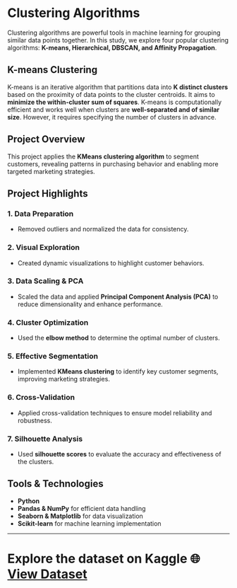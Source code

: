 # Clustering Algorithms

Clustering algorithms are powerful tools in machine learning for grouping similar data points together. In this study, we explore four popular clustering algorithms: **K-means, Hierarchical, DBSCAN, and Affinity Propagation**.

## K-means Clustering
K-means is an iterative algorithm that partitions data into **K distinct clusters** based on the proximity of data points to the cluster centroids. It aims to **minimize the within-cluster sum of squares**. K-means is computationally efficient and works well when clusters are **well-separated and of similar size**. However, it requires specifying the number of clusters in advance.

## Project Overview
This project applies the **KMeans clustering algorithm** to segment customers, revealing patterns in purchasing behavior and enabling more targeted marketing strategies.

## Project Highlights

### 1. Data Preparation
- Removed outliers and normalized the data for consistency.

### 2. Visual Exploration
- Created dynamic visualizations to highlight customer behaviors.

### 3. Data Scaling & PCA
- Scaled the data and applied **Principal Component Analysis (PCA)** to reduce dimensionality and enhance performance.

### 4. Cluster Optimization
- Used the **elbow method** to determine the optimal number of clusters.

### 5. Effective Segmentation
- Implemented **KMeans clustering** to identify key customer segments, improving marketing strategies.

### 6. Cross-Validation
- Applied cross-validation techniques to ensure model reliability and robustness.

### 7. Silhouette Analysis
- Used **silhouette scores** to evaluate the accuracy and effectiveness of the clusters.

## Tools & Technologies
- **Python**
- **Pandas & NumPy** for efficient data handling
- **Seaborn & Matplotlib** for data visualization
- **Scikit-learn** for machine learning implementation

---

# Explore the dataset on Kaggle 🌐 [View Dataset ](https://www.kaggle.com/datasets/vjchoudhary7/customer-segmentation-tutorial-in-python) 
